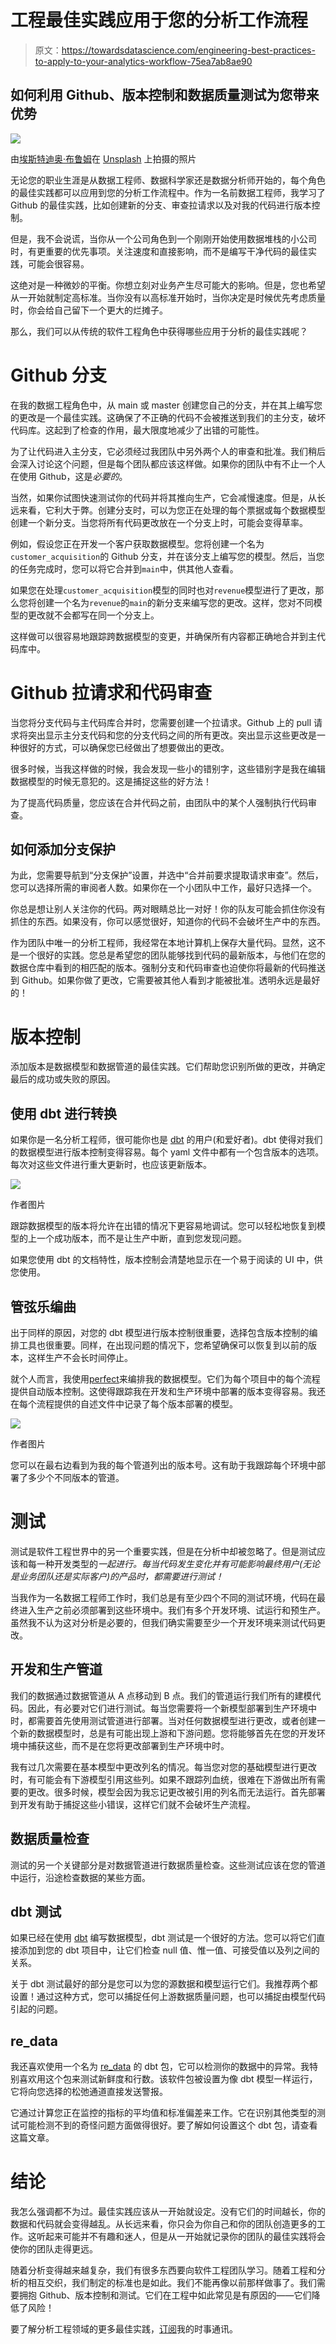 # 工程最佳实践应用于您的分析工作流程

> 原文：<https://towardsdatascience.com/engineering-best-practices-to-apply-to-your-analytics-workflow-75ea7ab8ae90>

## 如何利用 Github、版本控制和数据质量测试为您带来优势

![](img/dd177cf55fba67281135dd93b9679f98.png)

由[埃斯特迪奥·布鲁姆](https://unsplash.com/@estudiobloom?utm_source=unsplash&utm_medium=referral&utm_content=creditCopyText)在 [Unsplash](https://unsplash.com/s/photos/best-practice?utm_source=unsplash&utm_medium=referral&utm_content=creditCopyText) 上拍摄的照片

无论您的职业生涯是从数据工程师、数据科学家还是数据分析师开始的，每个角色的最佳实践都可以应用到您的分析工作流程中。作为一名前数据工程师，我学习了 Github 的最佳实践，比如创建新的分支、审查拉请求以及对我的代码进行版本控制。

但是，我不会说谎，当你从一个公司角色到一个刚刚开始使用数据堆栈的小公司时，有更重要的优先事项。关注速度和直接影响，而不是编写干净代码的最佳实践，可能会很容易。

这绝对是一种微妙的平衡。你想立刻对业务产生尽可能大的影响。但是，您也希望从一开始就制定高标准。当你没有以高标准开始时，当你决定是时候优先考虑质量时，你会给自己留下一个更大的烂摊子。

那么，我们可以从传统的软件工程角色中获得哪些应用于分析的最佳实践呢？

# Github 分支

在我的数据工程角色中，从 main 或 master 创建您自己的分支，并在其上编写您的更改是一个最佳实践。这确保了不正确的代码不会被推送到我们的主分支，破坏代码库。这起到了检查的作用，最大限度地减少了出错的可能性。

为了让代码进入主分支，它必须经过我团队中另外两个人的审查和批准。我们稍后会深入讨论这个问题，但是每个团队都应该这样做。如果你的团队中有不止一个人在使用 Github，这是*必要的*。

当然，如果你试图快速测试你的代码并将其推向生产，它会减慢速度。但是，从长远来看，它利大于弊。创建分支时，可以为您正在处理的每个票据或每个数据模型创建一个新分支。当您将所有代码更改放在一个分支上时，可能会变得草率。

例如，假设您正在开发一个客户获取数据模型。您将创建一个名为`customer_acquisition`的 Github 分支，并在该分支上编写您的模型。然后，当您的任务完成时，您可以将它合并到`main`中，供其他人查看。

如果您在处理`customer_acquisition`模型的同时也对`revenue`模型进行了更改，那么您将创建一个名为`revenue`的`main`的新分支来编写您的更改。这样，您对不同模型的更改就不会都写在同一个分支上。

这样做可以很容易地跟踪跨数据模型的变更，并确保所有内容都正确地合并到主代码库中。

# Github 拉请求和代码审查

当您将分支代码与主代码库合并时，您需要创建一个拉请求。Github 上的 pull 请求将突出显示主分支代码和您的分支代码之间的所有更改。突出显示这些更改是一种很好的方式，可以确保您已经做出了想要做出的更改。

很多时候，当我这样做的时候，我会发现一些小的错别字，这些错别字是我在编辑数据模型的时候无意犯的。这是捕捉这些的好方法！

为了提高代码质量，您应该在合并代码之前，由团队中的某个人强制执行代码审查。

## 如何添加分支保护

为此，您需要导航到“分支保护”设置，并选中“合并前要求提取请求审查”。然后，您可以选择所需的审阅者人数。如果你在一个小团队中工作，最好只选择一个。

你总是想让别人关注你的代码。两对眼睛总比一对好！你的队友可能会抓住你没有抓住的东西。如果没有，你可以感觉很好，知道你的代码不会破坏生产中的东西。

作为团队中唯一的分析工程师，我经常在本地计算机上保存大量代码。显然，这不是一个很好的实践。您总是希望您的团队能够找到代码的最新版本，与他们在您的数据仓库中看到的相匹配的版本。强制分支和代码审查也迫使你将最新的代码推送到 Github。如果你做了更改，它需要被其他人看到才能被批准。透明永远是最好的！

# 版本控制

添加版本是数据模型和数据管道的最佳实践。它们帮助您识别所做的更改，并确定最后的成功或失败的原因。

## 使用 dbt 进行转换

如果你是一名分析工程师，很可能你也是 [dbt](/is-dbt-the-future-of-analytics-d6ff93cbb20c) 的用户(和爱好者)。dbt 使得对我们的数据模型进行版本控制变得容易。每个 yaml 文件中都有一个包含版本的选项。每次对这些文件进行重大更新时，也应该更新版本。

![](img/4e837a8ab32b5485f150c4f73efe4f85.png)

作者图片

跟踪数据模型的版本将允许在出错的情况下更容易地调试。您可以轻松地恢复到模型的上一个成功版本，而不是让生产中断，直到您发现问题。

如果您使用 dbt 的文档特性，版本控制会清楚地显示在一个易于阅读的 UI 中，供您使用。

## 管弦乐编曲

出于同样的原因，对您的 dbt 模型进行版本控制很重要，选择包含版本控制的编排工具也很重要。同样，在出现问题的情况下，您希望确保可以恢复到以前的版本，这样生产不会长时间停止。

就个人而言，我使用[perfect](/tired-of-airflow-try-this-c51ec26cd29d)来编排我的数据模型。它们为每个项目中的每个流程提供自动版本控制。这使得跟踪我在开发和生产环境中部署的版本变得容易。我还在每个流程提供的自述文件中记录了每个版本部署的模型。

![](img/1e8dd15697f5df95948603ba05da153d.png)

作者图片

您可以在最右边看到为我的每个管道列出的版本号。这有助于我跟踪每个环境中部署了多少个不同版本的管道。

# 测试

测试是软件工程世界中的另一个重要实践，但是在分析中却被忽略了。但是测试应该和每一种开发类型的*一起进行。每当代码发生变化并有可能影响最终用户(无论是业务团队还是实际客户)的产品时，都需要进行测试！*

当我作为一名数据工程师工作时，我们总是有至少四个不同的测试环境，代码在最终进入生产之前必须部署到这些环境中。我们有多个开发环境、试运行和预生产。虽然我不认为这对分析是必要的，但我们确实需要至少一个开发环境来测试代码更改。

## 开发和生产管道

我们的数据通过数据管道从 A 点移动到 B 点。我们的管道运行我们所有的建模代码。因此，有必要对它们进行测试。每当您需要将一个新模型部署到生产环境中时，都需要首先使用测试管道进行部署。当对任何数据模型进行更改，或者创建一个新的数据模型时，总是有可能出现上游和下游问题。您将能够首先在您的开发环境中捕获这些，而不是在您将更改部署到生产环境中时。

我有过几次需要在基本模型中更改列名的情况。每当您对您的基础模型进行更改时，有可能会有下游模型引用这些列。如果不跟踪列血统，很难在下游做出所有需要的更改。很多时候，模型会因为我忘记更改被引用的列名而无法运行。首先部署到开发有助于捕捉这些小错误，这样它们就不会破坏生产流程。

## 数据质量检查

测试的另一个关键部分是对数据管道进行数据质量检查。这些测试应该在您的管道中运行，沿途检查数据的某些方面。

## dbt 测试

如果已经在使用 [dbt](/what-is-dbt-a0d91109f7d0) 编写数据模型，dbt 测试是一个很好的方法。您可以将它们直接添加到您的 dbt 项目中，让它们检查 null 值、惟一值、可接受值以及列之间的关系。

关于 dbt 测试最好的部分是您可以为您的源数据和模型运行它们。我推荐两个都设置！通过这种方式，您可以捕捉任何上游数据质量问题，也可以捕捉由模型代码引起的问题。

## re_data

我还喜欢使用一个名为 [re_data](/prevent-data-loss-with-this-free-dbt-package-a676c2e59c97) 的 dbt 包，它可以检测你的数据中的异常。我特别喜欢用这个包来测试新鲜度和行数。该软件包被设置为像 dbt 模型一样运行，它将向您选择的松弛通道直接发送警报。

它通过计算您正在监控的指标的平均值和标准偏差来工作。它在识别其他类型的测试可能检测不到的奇怪问题方面做得很好。要了解如何设置这个 dbt 包，请查看这篇文章。

# 结论

我怎么强调都不为过。最佳实践应该从一开始就设定。没有它们的时间越长，你的数据和代码就会变得越乱。从长远来看，你只会为你自己和你的团队创造更多的工作。这听起来可能并不有趣和迷人，但是从一开始就记录你的团队的最佳实践将会使你的团队走得更远。

随着分析变得越来越复杂，我们有很多东西要向软件工程团队学习。随着工程和分析的相互交织，我们制定的标准也是如此。我们不能再像以前那样做事了。我们需要拥抱 Github、版本控制和测试。它们在工程中如此常见是有原因的——它们降低了风险！

要了解分析工程领域的更多最佳实践，[订阅](https://madisonmae.substack.com/)我的时事通讯。